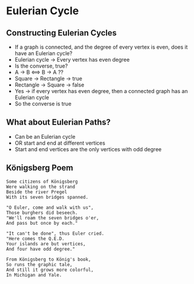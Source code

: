 # Eulerian Cycle

## Constructing Eulerian Cycles

- If a graph is connected, and the degree of every vertex is even, does it have an Eulerian cycle?
- Eulerian cycle -> Every vertex has even degree
- Is the converse, true?
- A -> B <==> B -> A ??
- Square -> Rectangle -> true
- Rectangle -> Square -> false
- Yes -> if every vertex has even degree, then a connected graph has an Eulerian cycle
- So the converse is true

## What about Eulerian Paths?

- Can be an Eulerian cycle
- OR start and end at different vertices
- Start and end vertices are the only vertices with odd degree

## Königsberg Poem

```
Some citizens of Königsberg
Were walking on the strand
Beside the river Pregel
With its seven bridges spanned.

"O Euler, come and walk with us",
Those burghers did beseech.
"We'll roam the seven bridges o'er,
And pass but once by each."

"It can't be done", thus Euler cried.
"Here comes the Q.E.D.
Your islands are but vertices,
And four have odd degree."

From Königsberg to König's book,
So runs the graphic tale,
And still it grows more colorful,
In Michigan and Yale.
```
